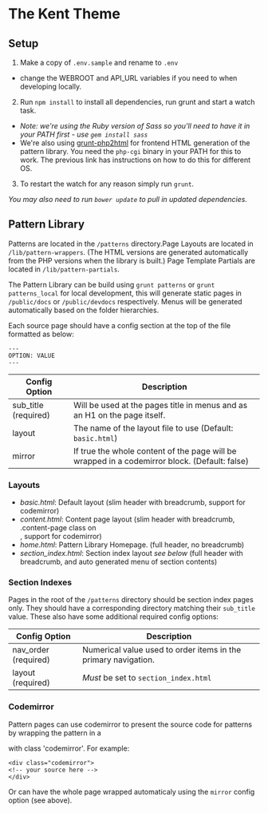 # The Kent Theme

## Setup

1. Make a copy of `.env.sample` and rename to `.env` 
  - change the WEBROOT and API_URL variables if you need to when developing locally.

2. Run `npm install` to install all dependencies, run grunt and start a watch task.

  - *Note: we're using the Ruby version of Sass so you'll need to have it in your PATH first - use `gem install sass`*
  - We're also using [grunt-php2html](https://www.npmjs.com/package/grunt-php2html) for frontend HTML generation of the pattern library. You need the `php-cgi` binary in your PATH for this to work. The previous link has instructions on how to do this for different OS.

3. To restart the watch for any reason simply run `grunt`.

*You may also need to run `bower update` to pull in updated dependencies.*

## Pattern Library

Patterns are located in the `/patterns` directory.Page Layouts are located in `/lib/pattern-wrappers`. (The HTML versions are generated automatically from the PHP versions when the library is built.)
Page Template Partials are located in `/lib/pattern-partials`.

The Pattern Library can be build using `grunt patterns` or `grunt patterns_local` for local development, this will generate static pages in `/public/docs` or `/public/devdocs` respectively.
Menus will be generated automatically based on the folder hierarchies.

Each source page should have a config section at the top of the file formatted as below:

```
---
OPTION: VALUE
---
```

| Config Option			| Description																				|
|-----------------------|-------------------------------------------------------------------------------------------|
| sub_title	(required)	| Will be used at the pages title in menus and as an H1 on the page itself.					|
| layout				| The name of the layout file to use (Default: `basic.html`)								|
| mirror				| If true the whole content of the page will be wrapped in a codemirror block. (Default: false)|


### Layouts
 - *basic.html*: Default layout (slim header with breadcrumb, support for codemirror)
 - *content.html*: Content page layout (slim header with breadcrumb, .content-page class on <main>, support for codemirror)
 - *home.html*: Pattern Library Homepage. (full header, no breadcrumb)
 - *section_index.html*: Section index layout *see below* (full header with breadcrumb, and auto generated menu of section contents)

### Section Indexes

Pages in the root of the `/patterns` directory should be section index pages only. They should have a corresponding directory matching their `sub_title` value.
These also have some additional required config options:


| Config Option			| Description																				|
|-----------------------|-------------------------------------------------------------------------------------------|
| nav_order	(required)	| Numerical value used to order items in the primary navigation.							|
| layout	(required)	| *Must* be set to `section_index.html`														|


### Codemirror

Pattern pages can use codemirror to present the source code for patterns by wrapping the pattern in a <div> with class 'codemirror'.
For example:

```
<div class="codemirror">
<!-- your source here -->
</div>
```

Or can have the whole page wrapped automaticaly using the `mirror` config option (see above).
